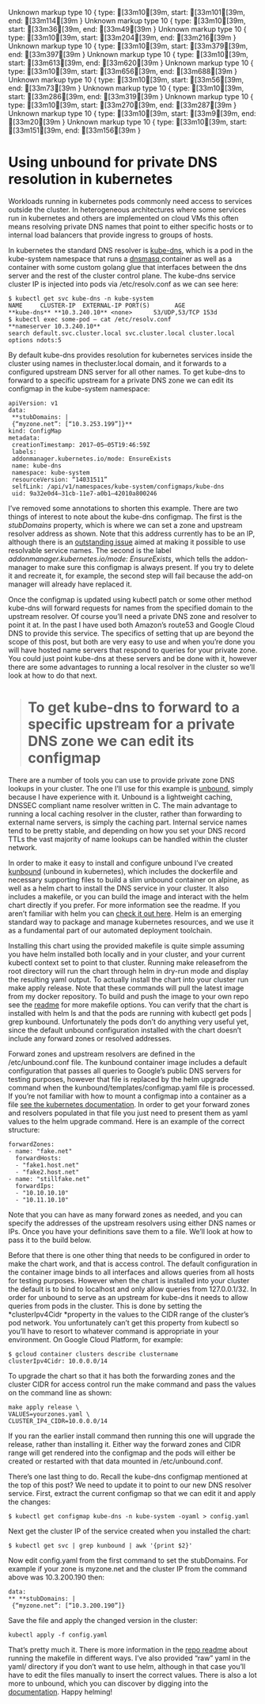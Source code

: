 Unknown markup type 10 { type: [33m10[39m, start: [33m101[39m, end: [33m114[39m }
Unknown markup type 10 { type: [33m10[39m, start: [33m36[39m, end: [33m49[39m }
Unknown markup type 10 { type: [33m10[39m, start: [33m204[39m, end: [33m216[39m }
Unknown markup type 10 { type: [33m10[39m, start: [33m379[39m, end: [33m397[39m }
Unknown markup type 10 { type: [33m10[39m, start: [33m613[39m, end: [33m620[39m }
Unknown markup type 10 { type: [33m10[39m, start: [33m656[39m, end: [33m688[39m }
Unknown markup type 10 { type: [33m10[39m, start: [33m56[39m, end: [33m73[39m }
Unknown markup type 10 { type: [33m10[39m, start: [33m286[39m, end: [33m319[39m }
Unknown markup type 10 { type: [33m10[39m, start: [33m270[39m, end: [33m287[39m }
Unknown markup type 10 { type: [33m10[39m, start: [33m9[39m, end: [33m20[39m }
Unknown markup type 10 { type: [33m10[39m, start: [33m151[39m, end: [33m156[39m }

# Using unbound for private DNS resolution in kubernetes



Workloads running in kubernetes pods commonly need access to services outside the cluster. In heterogeneous architectures where some services run in kubernetes and others are implemented on cloud VMs this often means resolving private DNS names that point to either specific hosts or to internal load balancers that provide ingress to groups of hosts.

In kubernetes the standard DNS resolver is [kube-dns](https://github.com/kubernetes/dns), which is a pod in the kube-system namespace that runs a [dnsmasq ](http://www.thekelleys.org.uk/dnsmasq/docs/dnsmasq-man.html)container as well as a container with some custom golang glue that interfaces between the dns server and the rest of the cluster control plane. The kube-dns service cluster IP is injected into pods via /etc/resolv.conf as we can see here:

    $ kubectl get svc kube-dns -n kube-system
    NAME     CLUSTER-IP  EXTERNAL-IP PORT(S)       AGE
    **kube-dns** **10.3.240.10** <none>      53/UDP,53/TCP 153d
    $ kubectl exec some-pod — cat /etc/resolv.conf
    **nameserver 10.3.240.10**
    search default.svc.cluster.local svc.cluster.local cluster.local options ndots:5

By default kube-dns provides resolution for kubernetes services inside the cluster using names in thecluster.local domain, and it forwards to a configured upstream DNS server for all other names. To get kube-dns to forward to a specific upstream for a private DNS zone we can edit its configmap in the kube-system namespace:

    apiVersion: v1
    data:
     **stubDomains: |
     {“myzone.net”: [“10.3.253.199”]}**
    kind: ConfigMap
    metadata:
     creationTimestamp: 2017–05–05T19:46:59Z
     labels:
     addonmanager.kubernetes.io/mode: EnsureExists
     name: kube-dns
     namespace: kube-system
     resourceVersion: “14031511”
     selfLink: /api/v1/namespaces/kube-system/configmaps/kube-dns
     uid: 9a32e0d4–31cb-11e7-a0b1–42010a800246

I’ve removed some annotations to shorten this example. There are two things of interest to note about the kube-dns configmap. The first is the *stubDomains* property, which is where we can set a zone and upstream resolver address as shown. Note that this address currently has to be an IP, although there is an [outstanding issue](https://github.com/kubernetes/dns/issues/82) aimed at making it possible to use resolvable service names. The second is the label *addonmanager.kubernetes.io/mode: EnsureExists*, which tells the addon-manager to make sure this configmap is always present. If you try to delete it and recreate it, for example, the second step will fail because the add-on manager will already have replaced it.

Once the configmap is updated using kubectl patch or some other method kube-dns will forward requests for names from the specified domain to the upstream resolver. Of course you’ll need a private DNS zone and resolver to point it at. In the past I have used both Amazon’s route53 and Google Cloud DNS to provide this service. The specifics of setting that up are beyond the scope of this post, but both are very easy to use and when you’re done you will have hosted name servers that respond to queries for your private zone. You could just point kube-dns at these servers and be done with it, however there are some advantages to running a local resolver in the cluster so we’ll look at how to do that next.
> # To get kube-dns to forward to a specific upstream for a private DNS zone we can edit its configmap

There are a number of tools you can use to provide private zone DNS lookups in your cluster. The one I’ll use for this example is [unbound](https://www.unbound.net/), simply because I have experience with it. Unbound is a lightweight caching, DNSSEC compliant name resolver written in C. The main advantage to running a local caching resolver in the cluster, rather than forwarding to external name servers, is simply the caching part. Internal service names tend to be pretty stable, and depending on how you set your DNS record TTLs the vast majority of name lookups can be handled within the cluster network.

In order to make it easy to install and configure unbound I’ve created [kunbound](https://github.com/Markbnj/kunbound) (unbound in kubernetes), which includes the dockerfile and necessary supporting files to build a slim unbound container on alpine, as well as a helm chart to install the DNS service in your cluster. It also includes a makefile, or you can build the image and interact with the helm chart directly if you prefer. For more information see the readme. If you aren’t familiar with helm you can [check it out here](https://helm.sh/). Helm is an emerging standard way to package and manage kubernetes resources, and we use it as a fundamental part of our automated deployment toolchain.

Installing this chart using the provided makefile is quite simple assuming you have helm installed both locally and in your cluster, and your current kubectl context set to point to that cluster. Running make releasefrom the root directory will run the chart through helm in dry-run mode and display the resulting yaml output. To actually install the chart into your cluster run make apply release. Note that these commands will pull the latest image from my docker repository. To build and push the image to your own repo see the [readme](https://github.com/Markbnj/kunbound/blob/master/README.md) for more makefile options. You can verify that the chart is installed with helm ls and that the pods are running with kubectl get pods | grep kunbound. Unfortunately the pods don’t do anything very useful yet, since the default unbound configuration installed with the chart doesn’t include any forward zones or resolved addresses.

Forward zones and upstream resolvers are defined in the /etc/unbound.conf file. The kunbound container image includes a default configuration that passes all queries to Google’s public DNS servers for testing purposes, however that file is replaced by the helm upgrade command when the kunbound/templates/configmap.yaml file is processed. If you’re not familiar with how to mount a configmap into a container as a file [see the kubernetes documentation](https://kubernetes.io/docs/tasks/configure-pod-container/configure-pod-configmap/#add-configmap-data-to-a-volume). In order to get your forward zones and resolvers populated in that file you just need to present them as yaml values to the helm upgrade command. Here is an example of the correct structure:

    forwardZones:
    - name: "fake.net"  
      forwardHosts:  
      - "fake1.host.net"  
      - "fake2.host.net"
    - name: "stillfake.net"  
      forwardIps:  
      - "10.10.10.10"  
      - "10.11.10.10"

Note that you can have as many forward zones as needed, and you can specify the addresses of the upstream resolvers using either DNS names or IPs. Once you have your definitions save them to a file. We’ll look at how to pass it to the build below.

Before that there is one other thing that needs to be configured in order to make the chart work, and that is access control. The default configuration in the container image binds to all interfaces and allows queries from all hosts for testing purposes. However when the chart is installed into your cluster the default is to bind to localhost and only allow queries from 127.0.0.1/32. In order for unbound to serve as an upstream for kube-dns it needs to allow queries from pods in the cluster. This is done by setting the *clusterIpv4Cidr *property in the values to the CIDR range of the cluster’s pod network. You unfortunately can’t get this property from kubectl so you’ll have to resort to whatever command is appropriate in your environment. On Google Cloud Platform, for example:

    $ gcloud container clusters describe clustername
    clusterIpv4Cidr: 10.0.0.0/14

To upgrade the chart so that it has both the forwarding zones and the cluster CIDR for access control run the make command and pass the values on the command line as shown:

    make apply release \
    VALUES=yourzones.yaml \
    CLUSTER_IP4_CIDR=10.0.0.0/14

If you ran the earlier install command then running this one will upgrade the release, rather than installing it. Either way the forward zones and CIDR range will get rendered into the configmap and the pods will either be created or restarted with that data mounted in /etc/unbound.conf.

There’s one last thing to do. Recall the kube-dns configmap mentioned at the top of this post? We need to update it to point to our new DNS resolver service. First, extract the current configmap so that we can edit it and apply the changes:

    $ kubectl get configmap kube-dns -n kube-system -oyaml > config.yaml

Next get the cluster IP of the service created when you installed the chart:

    $ kubectl get svc | grep kunbound | awk '{print $2}'

Now edit config.yaml from the first command to set the stubDomains. For example if your zone is myzone.net and the cluster IP from the command above was 10.3.200.190 then:

    data:
    ** **stubDomains: |
     {“myzone.net”: [“10.3.200.190”]}

Save the file and apply the changed version in the cluster:

    kubectl apply -f config.yaml

That’s pretty much it. There is more information in the [repo readme](https://github.com/Markbnj/kunbound/blob/master/README.md) about running the makefile in different ways. I’ve also provided “raw” yaml in the yaml/ directory if you don’t want to use helm, although in that case you’ll have to edit the files manually to insert the correct values. There is also a lot more to unbound, which you can discover by digging into the [documentation](http://www.unbound.net/documentation/index.html). Happy helming!
